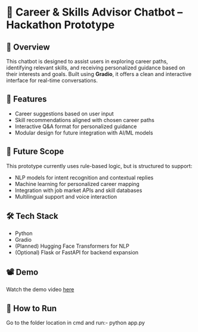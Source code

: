# 🎯 Career & Skills Advisor Chatbot – Hackathon Prototype

## 📌 Overview
This chatbot is designed to assist users in exploring career paths, identifying relevant skills, and receiving personalized guidance based on their interests and goals. Built using **Gradio**, it offers a clean and interactive interface for real-time conversations.

## 🚀 Features
- Career suggestions based on user input
- Skill recommendations aligned with chosen career paths
- Interactive Q&A format for personalized guidance
- Modular design for future integration with AI/ML models

## 🧠 Future Scope
This prototype currently uses rule-based logic, but is structured to support:
- NLP models for intent recognition and contextual replies
- Machine learning for personalized career mapping
- Integration with job market APIs and skill databases
- Multilingual support and voice interaction

## 🛠️ Tech Stack
- Python
- Gradio
- (Planned) Hugging Face Transformers for NLP
- (Optional) Flask or FastAPI for backend expansion

## 📽️ Demo
Watch the demo video [here](https://drive.google.com/file/d/1ez91tCZnhBHcLLHCXzTRnLTSoeo3tcdn/view?usp=drivesdk)

## 📁 How to Run
Go to the folder location in cmd and run:-
python app.py
